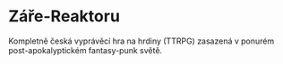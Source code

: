 # Záře-Reaktoru
Kompletně česká vyprávěcí hra na hrdiny (TTRPG) zasazená v ponurém post-apokalyptickém fantasy-punk světě.
